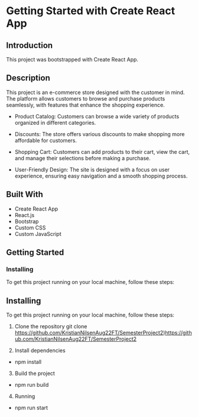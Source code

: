 # Getting Started with Create React App

## Introduction
This project was bootstrapped with Create React App.

## Description

This project is an e-commerce store designed with the customer in mind. The platform allows customers to browse and purchase products seamlessly, with features that enhance the shopping experience.

* Product Catalog: Customers can browse a wide variety of products organized in different categories.
  
* Discounts: The store offers various discounts to make shopping more affordable for customers.
  
* Shopping Cart: Customers can add products to their cart, view the cart, and manage their selections before making a purchase.
  
* User-Friendly Design: The site is designed with a focus on user experience, ensuring easy navigation and a smooth shopping process.


## Built With

* Create React App
* React.js
* Bootstrap
* Custom CSS
* Custom JavaScript

## Getting Started
### Installing

To get this project running on your local machine, follow these steps:

## Installing
To get this project running on your local machine, follow these steps:

1. Clone the repository
git clone https://github.com/KristianNilsenAug22FT/SemesterProject2)https://github.com/KristianNilsenAug22FT/SemesterProject2

2. Install dependencies
- npm install

3. Build the project
- npm run build

4. Running
- npm run start

